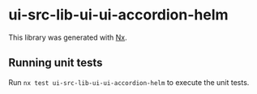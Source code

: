 # ui-src-lib-ui-ui-accordion-helm

This library was generated with [Nx](https://nx.dev).

## Running unit tests

Run `nx test ui-src-lib-ui-ui-accordion-helm` to execute the unit tests.
